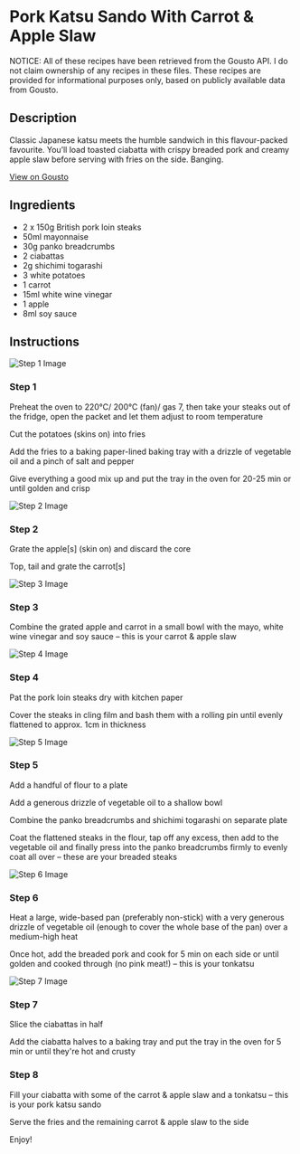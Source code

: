 # Pork Katsu Sando With Carrot & Apple Slaw

NOTICE: All of these recipes have been retrieved from the Gousto API. I do not claim ownership of any recipes in these files. These recipes are provided for informational purposes only, based on publicly available data from Gousto.

## Description

Classic Japanese katsu meets the humble sandwich in this flavour-packed favourite. You’ll load toasted ciabatta with crispy breaded pork and creamy apple slaw before serving with fries on the side. Banging.

[View on Gousto](https://www.gousto.co.uk/recipes/cookbook/pork-katsu-sando-with-carrot-apple-slaw)

## Ingredients

- 2 x 150g British pork loin steaks
- 50ml mayonnaise
- 30g panko breadcrumbs
- 2 ciabattas
- 2g shichimi togarashi
- 3 white potatoes
- 1 carrot
- 15ml white wine vinegar
- 1 apple
- 8ml soy sauce

## Instructions

![Step 1 Image](https://production-media.gousto.co.uk/cms/recipe-step-image/step-1-1676304354984-x200.jpg)

### Step 1

Preheat the oven to 220°C/ 200°C (fan)/ gas 7, then take your steaks out of the fridge, open the packet and let them adjust to room temperature

Cut the potatoes (skins on) into fries

Add the fries to a baking paper-lined baking tray with a drizzle of vegetable oil and a pinch of salt and pepper

Give everything a good mix up and put the tray in the oven for 20-25 min or until golden and crisp

![Step 2 Image](https://production-media.gousto.co.uk/cms/recipe-step-image/step-2-1676304364634-x200.jpg)

### Step 2

Grate the apple<span class="text-danger">[s] </span>(skin on) and discard the core

Top, tail and grate the carrot<span class="text-danger">[s]</span>

![Step 3 Image](https://production-media.gousto.co.uk/cms/recipe-step-image/step-3-1676304413490-x200.jpg)

### Step 3

Combine the grated apple and carrot in a small bowl with the mayo, white wine vinegar and soy sauce – this is your carrot & apple slaw

![Step 4 Image](https://production-media.gousto.co.uk/cms/recipe-step-image/step-4-1676304420585-x200.jpg)

### Step 4

Pat the pork loin steaks dry with kitchen paper

Cover the steaks in cling film and bash them with a rolling pin until evenly flattened to approx. 1cm in thickness

![Step 5 Image](https://production-media.gousto.co.uk/cms/recipe-step-image/step-5-1676304433690-x200.jpg)

### Step 5

Add a handful of flour to a plate

Add a generous drizzle of vegetable oil to a shallow bowl

Combine the panko breadcrumbs and shichimi togarashi on separate plate

Coat the flattened steaks in the flour, tap off any excess, then add to the vegetable oil and finally press into the panko breadcrumbs firmly to evenly coat all over – these are your breaded steaks

![Step 6 Image](https://production-media.gousto.co.uk/cms/recipe-step-image/step-6-1676304447209-x200.jpg)

### Step 6

Heat a large, wide-based pan (preferably non-stick) with a very generous drizzle of vegetable oil (enough to cover the whole base of the pan) over a medium-high heat

Once hot, add the breaded pork and cook for 5 min on each side or until golden and cooked through (no pink meat!) – this is your tonkatsu

![Step 7 Image](https://production-media.gousto.co.uk/cms/recipe-step-image/step-7-1676304463521-x200.jpg)

### Step 7

Slice the ciabattas in half

Add the ciabatta halves to a baking tray and put the tray in the oven for 5 min or until they're hot and crusty

### Step 8

Fill your ciabatta with some of the carrot & apple slaw and a tonkatsu – this is your pork katsu sando

Serve the fries and the remaining carrot & apple slaw to the side

Enjoy!

